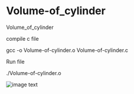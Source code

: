 # Volume-of_cylinder
Volume_of_cylinder

compile  c file 

gcc -o Volume-of-cylinder.o  Volume-of-cylinder.c

Run file 

./Volume-of-cylinder.o


  ![image text](/Volume_of_cylinderpng.png)
